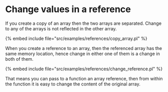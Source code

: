 # Change values in a reference

If you create a copy of an array then the two arrays are separated.
Change to any of the arrays is not reflected in the other array.

{% embed include file="src/examples/references/copy_array.pl" %}

When you create a reference to an array, then the referenced array
has the same memory location, hence change in either one of them
is  a change in both of them.

{% embed include file="src/examples/references/change_reference.pl" %}

That means you can pass to a function an array reference,
then from within the function it is easy to change the content of
the original array.


